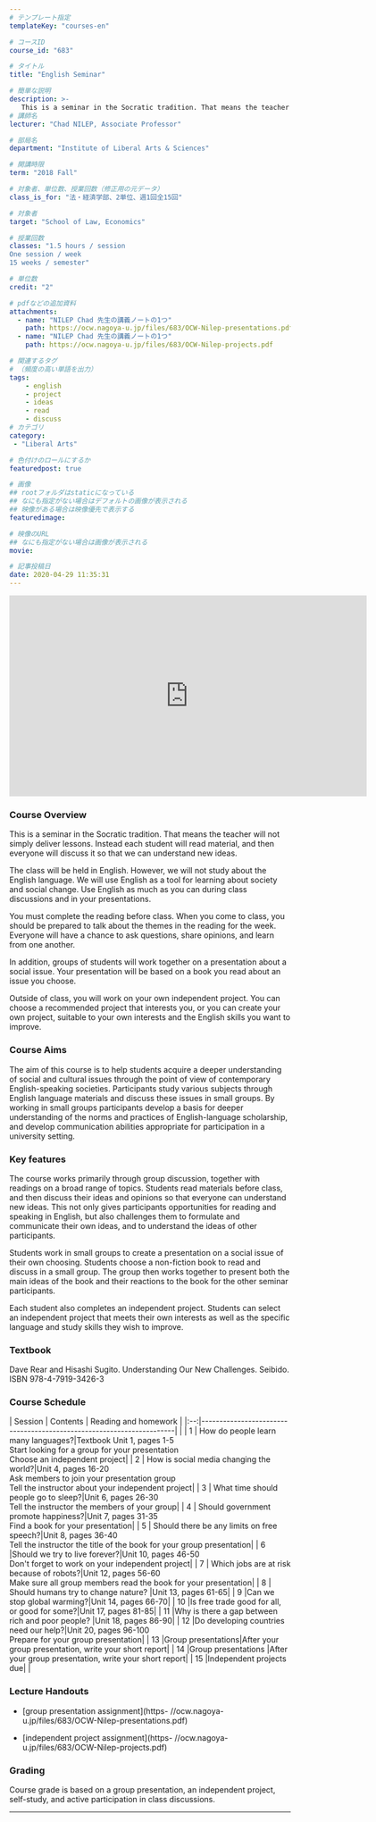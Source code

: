 ```yaml
---
# テンプレート指定
templateKey: "courses-en"

# コースID
course_id: "683"

# タイトル
title: "English Seminar"

# 簡単な説明
description: >-
   This is a seminar in the Socratic tradition. That means the teacher will not simply deliver lessons. Instead each student will read material, and then everyone will discuss it so that we can understand new ideas.
# 講師名
lecturer: "Chad NILEP, Associate Professor"

# 部局名
department: "Institute of Liberal Arts & Sciences"

# 開講時限
term: "2018	Fall"

# 対象者、単位数、授業回数（修正用の元データ）
class_is_for: "法・経済学部、2単位、週1回全15回"

# 対象者
target: "School of Law, Economics"

# 授業回数
classes: "1.5 hours / session
One session / week
15 weeks / semester"

# 単位数
credit: "2"

# pdfなどの追加資料
attachments:
  - name: "NILEP Chad 先生の講義ノートの1つ" 
    path: https://ocw.nagoya-u.jp/files/683/OCW-Nilep-presentations.pdf
  - name: "NILEP Chad 先生の講義ノートの1つ" 
    path: https://ocw.nagoya-u.jp/files/683/OCW-Nilep-projects.pdf

# 関連するタグ
# （頻度の高い単語を出力）
tags:
    - english
    - project
    - ideas
    - read
    - discuss    
# カテゴリ
category:
 - "Liberal Arts"

# 色付けのロールにするか
featuredpost: true

# 画像
## rootフォルダはstaticになっている
## なにも指定がない場合はデフォルトの画像が表示される
## 映像がある場合は映像優先で表示する
featuredimage: 

# 映像のURL
## なにも指定がない場合は画像が表示される
movie: 

# 記事投稿日
date: 2020-04-29 11:35:31
---
```


<iframe src="https://nuvideo.media.nagoya-u.ac.jp/embed/4796394376e1e54e18fa31eaf98e08b0c2278488" width="640" height="360" frameborder="0" allowfullscreen></iframe>

### Course Overview

This is a seminar in the Socratic tradition. That means the teacher will not simply deliver lessons. Instead each student will read material, and then everyone will discuss it so that we can understand new ideas.

The class will be held in English. However, we will not study about the English language. We will use English as a tool for learning about society and social change. Use English as much as you can during class discussions and in your presentations.

You must complete the reading before class. When you come to class, you should be prepared to talk about the themes in the reading for the week. Everyone will have a chance to ask questions, share opinions, and learn from one another.

In addition, groups of students will work together on a presentation about a social issue. Your presentation will be based on a book you read about an issue you choose.

Outside of class, you will work on your own independent project. You can choose a recommended project that interests you, or you can create your own project, suitable to your own interests and the English skills you want to improve.

### Course Aims

The aim of this course is to help students acquire a deeper understanding of social and cultural issues through the point of view of contemporary English-speaking societies. Participants study various subjects through English language materials and discuss these issues in small groups. By working in small groups participants develop a basis for deeper understanding of the norms and practices of English-language scholarship, and develop communication abilities appropriate for participation in a university setting.

### Key features

The course works primarily through group discussion, together with readings on a broad range of topics. Students read materials before class, and then discuss their ideas and opinions so that everyone can understand new ideas. This not only gives participants opportunities for reading and speaking in English, but also challenges them to formulate and communicate their own ideas, and to understand the ideas of other participants.

Students work in small groups to create a presentation on a social issue of their own choosing. Students choose a non-fiction book to read and discuss in a small group. The group then works together to present both the main ideas of the book and their reactions to the book for the other seminar participants.

Each student also completes an independent project. Students can select an independent project that meets their own interests as well as the specific language and study skills they wish to improve.

### Textbook

Dave Rear and Hisashi Sugito. Understanding Our New Challenges. Seibido. ISBN 978-4-7919-3426-3

### Course Schedule

| Session | Contents | Reading and homework |
|:--:|----------------------------------------------------------------------| |
| 1 | How do people learn many languages?|Textbook Unit 1, pages 1-5<br>Start looking for a group for your presentation<br>Choose an independent project|
| 2 | How is social media changing the world?|Unit 4, pages 16-20<br>Ask members to join your presentation group<br>Tell the instructor about your independent project|
| 3 | What time should people go to sleep?|Unit 6, pages 26-30<br>Tell the instructor the members of your group|
| 4 | Should government promote happiness?|Unit 7, pages 31-35<br>Find a book for your presentation|
| 5 | Should there be any limits on free speech?|Unit 8, pages 36-40<br>Tell the instructor the title of the book for your group presentation|
| 6 |Should we try to live forever?|Unit 10, pages 46-50<br>Don't forget to work on your independent project|
| 7 | Which jobs are at risk because of robots?|Unit 12, pages 56-60<br>Make sure all group members read the book for your presentation|
| 8 | Should humans try to change nature? |Unit 13, pages 61-65|
| 9 |Can we stop global warming?|Unit 14, pages 66-70|
| 10 |Is free trade good for all, or good for some?|Unit 17, pages 81-85|
| 11 |Why is there a gap between rich and poor people? |Unit 18, pages 86-90|
| 12 |Do developing countries need our help?|Unit 20, pages 96-100<br>Prepare for your group presentation|
| 13 |Group presentations|After your group presentation, write your short report|
| 14 |Group presentations |After your group presentation, write your short report|
| 15 |Independent projects due| |

### Lecture Handouts

- [group presentation assignment](https- //ocw.nagoya-u.jp/files/683/OCW-Nilep-presentations.pdf)

- [independent project assignment](https- //ocw.nagoya-u.jp/files/683/OCW-Nilep-projects.pdf)

### Grading

Course grade is based on a group presentation, an independent project, self-study, and active participation in class discussions.

---
